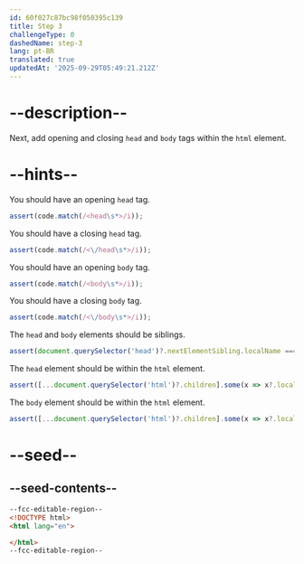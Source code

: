 ```yaml
---
id: 60f027c87bc98f050395c139
title: Step 3
challengeType: 0
dashedName: step-3
lang: pt-BR
translated: true
updatedAt: '2025-09-29T05:49:21.212Z'
---
```


# --description--

Next, add opening and closing `head` and `body` tags within the `html` element.

# --hints--

You should have an opening `head` tag.

```js
assert(code.match(/<head\s*>/i));
```

You should have a closing `head` tag.

```js
assert(code.match(/<\/head\s*>/i));
```

You should have an opening `body` tag.

```js
assert(code.match(/<body\s*>/i));
```

You should have a closing `body` tag.

```js
assert(code.match(/<\/body\s*>/i));
```

The `head` and `body` elements should be siblings.

```js
assert(document.querySelector('head')?.nextElementSibling.localName === 'body');
```

The `head` element should be within the `html` element.

```js
assert([...document.querySelector('html')?.children].some(x => x?.localName === 'head'));
```

The `body` element should be within the `html` element.

```js
assert([...document.querySelector('html')?.children].some(x => x?.localName === 'body'));
```

# --seed--

## --seed-contents--

```html
--fcc-editable-region--
<!DOCTYPE html>
<html lang="en">

</html>
--fcc-editable-region--
```
